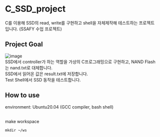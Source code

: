 # C_SSD_project
C를 이용해 SSD의 read, write를 구현하고 shell을 자체제작해 테스트하는 프로젝트입니다. (SSAFY 수업 프로젝트)


## Project Goal
![image](https://github.com/woodong11/C_SSD_project/assets/91379630/5f32b038-75bb-46ca-8532-ef2a5cb6e21c)
<br>SSD에서 controller가 하는 역할을 가상의 C프로그래밍으로 구현하고, NAND Flash는 nand.txt로 대체합니다. <br>
SSD에서 읽어온 값은 result.txt에 저장합니다. <br>
Test Shell에서 SSD 동작을 테스트합니다. <br>


## How to use
environment: Ubuntu20.04 (GCC compiler, bash shell)

<br> make workspace </br>
```
mkdir ~/ws
```
